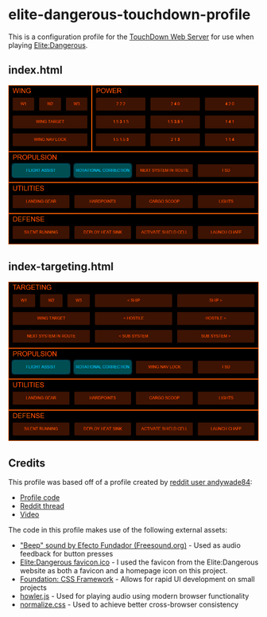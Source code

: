 # elite-dangerous-touchdown-profile

This is a configuration profile for the [TouchDown Web Server](http://desrat.lightning-bolt.net/TouchDown/) for use when playing [Elite:Dangerous](https://www.elitedangerous.com/).

## index.html
![Screenshot of syelle's power-management-heavy Elite:Dangerous profile for TouchDown](https://raw.githubusercontent.com/syelle/elite-dangerous-touchdown-profile/master/images/screenshot.png)

## index-targeting.html
![Screenshot of syelle's targeting-heavy Elite:Dangerous profile for TouchDown](https://raw.githubusercontent.com/syelle/elite-dangerous-touchdown-profile/master/images/screenshot-targeting.png)

## Credits
This profile was based off of a profile created by [reddit user andywade84](http://www.reddit.com/user/andywade84):
- [Profile code](https://onedrive.live.com/redir?resid=C5EEF26522725D2!35946&authkey=!ADhaQ5XJvPq8Q1g&ithint=folder%2chtml)
- [Reddit thread](http://www.reddit.com/comments/2iduq9)
- [Video](https://www.youtube.com/watch?v=FcGTCG_xDTQ&feature=youtu.be)

The code in this profile makes use of the following external assets:

- ["Beep" sound by Efecto Fundador (Freesound.org)](https://www.freesound.org/people/Efecto%20Fundador/sounds/195929/) - Used as audio feedback for button presses
- [Elite:Dangerous favicon.ico](https://www.elitedangerous.com/) - I used the favicon from the Elite:Dangerous website as both a favicon and a homepage icon on this project.
- [Foundation: CSS Framework](http://foundation.zurb.com/) - Allows for rapid UI development on small projects
- [howler.js](https://github.com/goldfire/howler.js/) - Used for playing audio using modern browser functionality
- [normalize.css](http://necolas.github.io/normalize.css/) - Used to achieve better cross-browser consistency

